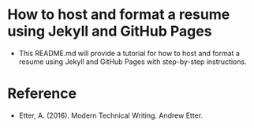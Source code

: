 # How to host and format a resume using Jekyll and GitHub Pages
- This README.md will provide a tutorial for how to host and format a resume using Jekyll and GitHub Pages with step-by-step instructions.

# Reference
- Etter, A. (2016). Modern Technical Writing. Andrew Etter. 
